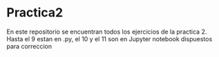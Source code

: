 # Practica2
En este repositorio se encuentran todos los ejercicios de la practica 2. Hasta el 9 estan en .py, el 10 y el 11 son en Jupyter notebook dispuestos para correccion
